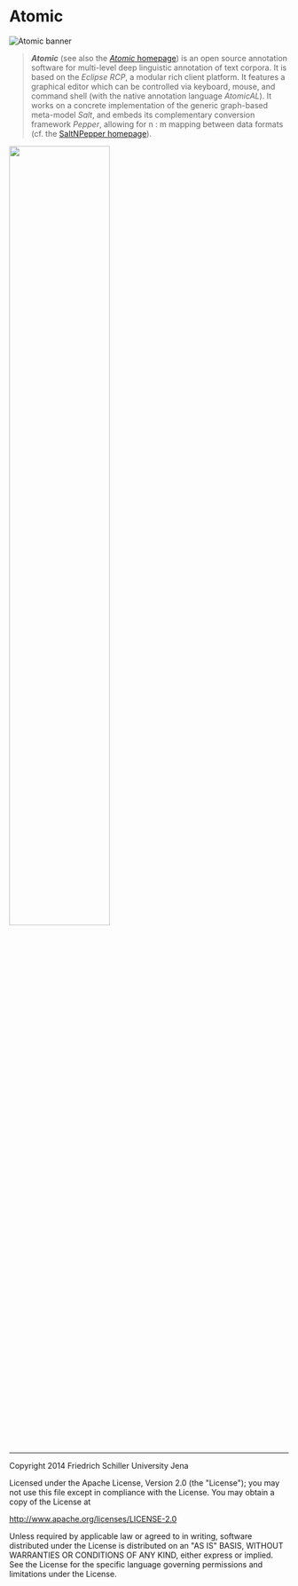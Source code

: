 Atomic
======

![Atomic banner](http://www.personal.uni-jena.de/~fo32hup/atomic/img/atomic_banner.png)

> ***Atomic*** (see also the [*Atomic* homepage](http://linktype.iaa.uni-jena.de/atomic/)) is an open source annotation software for multi-level deep linguistic annotation of text corpora. It is based on the *Eclipse RCP*, a modular rich client platform. It features a graphical editor which can be controlled via keyboard, mouse, and command shell (with the native annotation language *AtomicAL*). It works on a concrete implementation of the generic graph-based meta-model *Salt*, and embeds its complementary conversion framework *Pepper*, allowing for n : m mapping between data formats (cf. the [SaltNPepper homepage](https://u.hu-berlin.de/saltnpepper/)).

<img src="http://www.personal.uni-jena.de/~fo32hup/atomic/img/alpha_screenshot.png" border="0" width="60%">

---

   Copyright 2014 Friedrich Schiller University Jena

   Licensed under the Apache License, Version 2.0 (the "License");
   you may not use this file except in compliance with the License.
   You may obtain a copy of the License at

   http://www.apache.org/licenses/LICENSE-2.0

   Unless required by applicable law or agreed to in writing, software
   distributed under the License is distributed on an "AS IS" BASIS,
   WITHOUT WARRANTIES OR CONDITIONS OF ANY KIND, either express or implied.
   See the License for the specific language governing permissions and
   limitations under the License.
